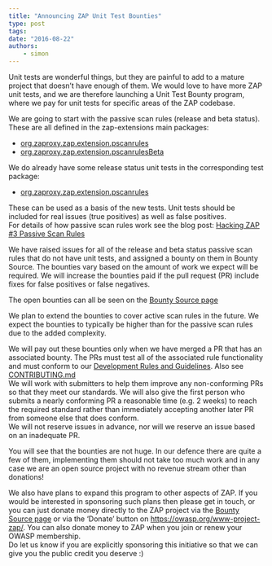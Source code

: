 ```yaml
---
title: "Announcing ZAP Unit Test Bounties"
type: post
tags:
date: "2016-08-22"
authors:
    - simon
---
```

Unit tests are wonderful things, but they are painful to add to a mature project that doesn’t have enough of them. We would love to have more
ZAP unit tests, and we are therefore launching a Unit Test Bounty program, where we pay for unit tests for specific areas of the ZAP codebase.  
  
We are going to start with the passive scan rules (release and beta status).  
These are all defined in the zap-extensions main packages:  

  * [org.zaproxy.zap.extension.pscanrules](https://github.com/zaproxy/zap-extensions/tree/main/addOns/pscanrules/src/main/java/org/zaproxy/zap/extension/pscanrules)
  * [org.zaproxy.zap.extension.pscanrulesBeta](https://github.com/zaproxy/zap-extensions/tree/main/addOns/pscanrulesBeta/src/main/java/org/zaproxy/zap/extension/pscanrulesBeta)

We do already have some release status unit tests in the corresponding test package:  

  * [org.zaproxy.zap.extension.pscanrules](https://github.com/zaproxy/zap-extensions/tree/main/addOns/pscanrules/src/test/java/org/zaproxy/zap/extension/pscanrules)

These can be used as a basis of the new tests. Unit tests should be included for real issues (true positives) as well as false positives.  
For details of how passive scan rules work see the blog post: [Hacking ZAP #3 Passive Scan Rules](/blog/2014-04-03-hacking-zap-3-passive-scan-rules/)  
  
We have raised issues for all of the release and beta status passive scan rules that do not have unit tests, and assigned a bounty on them in
Bounty Source. The bounties vary based on the amount of work we expect will be required. We will increase the bounties paid if the pull request
(PR) include fixes for false positives or false negatives.  
  
The open bounties can all be seen on the [Bounty Source page](https://www.bountysource.com/teams/zap/bounties)  
  
We plan to extend the bounties to cover active scan rules in the future. We expect the bounties to typically be higher than for the passive scan
rules due to the added complexity.  
  
We will pay out these bounties only when we have merged a PR that has an associated bounty. The PRs must test all of the associated rule
functionality and must conform to our [Development Rules and Guidelines](https://github.com/zaproxy/zaproxy/wiki/DevGuidelines). Also see
[CONTRIBUTING.md](https://github.com/zaproxy/zaproxy/blob/main/CONTRIBUTING.md#guidelines-for-pull-request-pr-submission-and-processing)  
We will work with submitters to help them improve any non-conforming PRs so that they meet our standards. We will also give the first person who
submits a nearly conforming PR a reasonable time (e.g. 2 weeks) to reach the required standard rather than immediately accepting another later PR
from someone else that does conform.  
We will not reserve issues in advance, nor will we reserve an issue based on an inadequate PR.  
  
You will see that the bounties are not huge. In our defence there are quite a few of them, implementing them should not take too much work and
in any case we are an open source project with no revenue stream other than donations!  
  
We also have plans to expand this program to other aspects of ZAP. If you would be interested in sponsoring such plans then please get in touch,
or you can just donate money directly to the ZAP project via the [Bounty Source page](https://salt.bountysource.com/checkout/amount?team=zap) or
via the ‘Donate’ button on <https://owasp.org/www-project-zap/>. You can also donate money to ZAP when you join or renew your OWASP
membership.  
Do let us know if you are explicitly sponsoring this initiative so that we can give you the public credit you deserve :)

